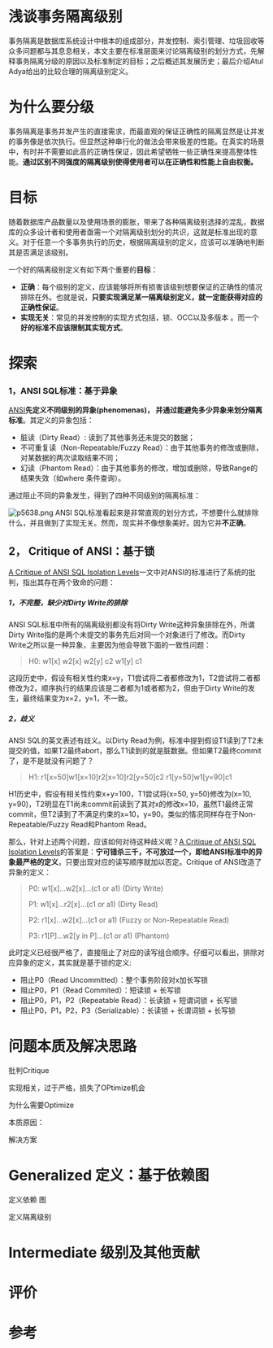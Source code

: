 # 浅谈事务隔离级别

事务隔离是数据库系统设计中根本的组成部分，并发控制、索引管理、垃圾回收等众多问题都与其息息相关，本文主要在标准层面来讨论隔离级别的划分方式，先解释事务隔离分级的原因以及标准制定的目标；之后概述其发展历史；最后介绍Atul Adya给出的比较合理的隔离级别定义。



# 为什么要分级

事务隔离是事务并发产生的直接需求，而最直观的保证正确性的隔离显然是让并发的事务像是依次执行。但显然这种串行化的做法会带来极差的性能。在真实的场景中，有时并不需要如此高的正确性保证，因此希望牺牲一些正确性来提高整体性能。**通过区别不同强度的隔离级别使得使用者可以在正确性和性能上自由权衡。**



# 目标

随着数据库产品数量以及使用场景的膨胀，带来了各种隔离级别选择的混乱，数据库的众多设计者和使用者亟需一个对隔离级别划分的共识，这就是标准出现的意义。对于任意一个多事务执行的历史，根据隔离级别的定义，应该可以准确地判断其是否满足该级别。

一个好的隔离级别定义有如下两个重要的**目标**：

- **正确**：每个级别的定义，应该能够将所有损害该级别想要保证的正确性的情况排除在外。也就是说，**只要实现满足某一隔离级别定义，就一定能获得对应的正确性保证**。
- **实现无关**：常见的并发控制的实现方式包括，锁、OCC以及多版本 。而一个**好的标准不应该限制其实现方式**。



# 探索

### 1，ANSI SQL标准：基于异象

[ANSI](http://www.adp-gmbh.ch/ora/misc/isolation_level.html)**先定义不同级别的异象(phenomenas)， 并通过能避免多少异象来划分隔离标准**。其定义的异象包括：

- 脏读（Dirty Read）: 读到了其他事务还未提交的数据；
- 不可重复读（Non-Repeatable/Fuzzy Read）：由于其他事务的修改或删除，对某数据的两次读取结果不同； 
- 幻读（Phantom Read）：由于其他事务的修改，增加或删除，导致Range的结果失效（如where 条件查询）。

通过阻止不同的异象发生，得到了四种不同级别的隔离标准：

![p5638.png](/Users/wangkang/Desktop/p5638.png) ANSI SQL标准看起来是非常直观的划分方式，不想要什么就排除什么，并且做到了实现无关。然而，现实并不像想象美好。因为它并**不正确**。



## 2， Critique of ANSI：基于锁

[A Critique of ANSI SQL Isolation Levels](https://www.microsoft.com/en-us/research/wp-content/uploads/2016/02/tr-95-51.pdf)一文中对ANSI的标准进行了系统的批判，指出其存在两个致命的问题：

##### 1，不完整，缺少对Dirty Write的排除

ANSI SQL标准中所有的隔离级别都没有将Dirty Write这种异象排除在外，所谓Dirty Write指的是两个未提交的事务先后对同一个对象进行了修改。而Dirty Write之所以是一种异象，主要因为他会导致下面的一致性问题：

> H0: w1[x] w2[x] w2[y] c2 w1[y] c1

这段历史中，假设有相关性约束x=y，T1尝试将二者都修改为1，T2尝试将二者都修改为2，顺序执行的结果应该是二者都为1或者都为2，但由于Dirty Write的发生，最终结果变为x=2，y=1，不一致。

##### 2，歧义

ANSI SQL的英文表述有歧义。以Dirty Read为例，标准中提到假设T1读到了T2未提交的值，如果T2最终abort，那么T1读到的就是脏数据。但如果T2最终commit了，是不是就没有问题了？

> H1: r1[x=50]w1[x=10]r2[x=10]r2[y=50]c2 r1[y=50]w1[y=90]c1

H1历史中，假设有相关性约束x+y=100，T1尝试将(x=50, y=50)修改为(x=10, y=90)，T2明显在T1尚未commit前读到了其对x的修改x=10，虽然T1最终正常commit，但T2读到了不满足约束的x=10，y=90。类似的情况同样存在于Non-Repeatable/Fuzzy Read和Phantom Read。



那么，针对上述两个问题，应该如何对待这种歧义呢？[A Critique of ANSI SQL Isolation Levels](https://www.microsoft.com/en-us/research/wp-content/uploads/2016/02/tr-95-51.pdf)的答案是：**宁可错杀三千，不可放过一个，即给ANSI标准中的异象最严格的定义**，只要出现对应的读写顺序就加以否定。Critique of ANSI改造了异象的定义：

> P0: w1[x]…w2[x]…(c1 or a1) (Dirty Write)
>
> P1: w1[x]…r2[x]…(c1 or a1) (Dirty Read)
>
> P2: r1[x]…w2[x]…(c1 or a1) (Fuzzy or Non-Repeatable Read)
>
> P3: r1[P]…w2[y in P]…(c1 or a1) (Phantom)

此时定义已经很严格了，直接阻止了对应的读写组合顺序。仔细可以看出，排除对应异象的定义，其实就是基于锁的定义:

- 阻止P0（Read Uncommitted）：整个事务阶段对x加长写锁
- 阻止P0，P1（Read Commited）：短读锁 + 长写锁
- 阻止P0，P1，P2（Repeatable Read）：长读锁 + 短谓词锁 + 长写锁
- 阻止P0，P1，P2，P3（Serializable）：长读锁 + 长谓词锁 + 长写锁





# 问题本质及解决思路





批判Critique

实现相关，过于严格，损失了OPtimize机会



为什么需要Optimize



本质原因：



解决方案	 



# Generalized 定义：基于依赖图



定义依赖 图



定义隔离级别



# Intermediate 级别及其他贡献



# 评价



# 参考


